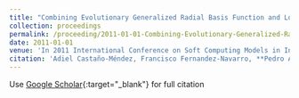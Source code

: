 ```yaml
---
title: "Combining Evolutionary Generalized Radial Basis Function and Logistic Regression Methods for Classification"
collection: proceedings
permalink: /proceeding/2011-01-01-Combining-Evolutionary-Generalized-Radial-Basis-Function-and-Logistic-Regression-Methods-for-Classification
date: 2011-01-01
venue: 'In 2011 International Conference on Soft Computing Models in Industrial and Environmental Applications (SOCO2011)'
citation: 'Adiel Castaño-Méndez, Francisco Fernandez-Navarro, **Pedro Antonio Gutiérrez, **César Hervás-Martínez, &quot;Combining Evolutionary Generalized Radial Basis Function and Logistic Regression Methods for Classification.&quot; In 2011 International Conference on Soft Computing Models in Industrial and Environmental Applications (SOCO2011), 2011, pp.263-270.'
---
```

Use [Google Scholar](https://scholar.google.com/scholar?q=Combining+Evolutionary+Generalized+Radial+Basis+Function+and+Logistic+Regression+Methods+for+Classification){:target="_blank"} for full citation